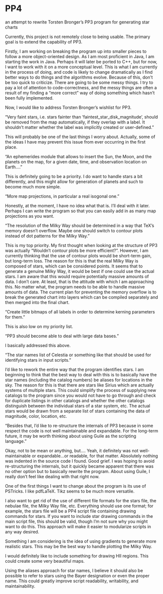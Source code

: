 # PP4
an attempt to rewrite Torsten Bronger’s PP3 program for generating star charts

Currently, this project is not remotely close to being usable.
The primary goal is to extend the capability of PP3.

Firstly, I am working on breaking the program up into smaller pieces to follow a more
object-oriented design.  As I am most proficient in Java, I am starting the work in
Java.  Perhaps it will later be ported to C++, but for now, I want to work with it on
a more conceptual level.  This is what I am currently in the process of doing, and code
is likely to change dramatically as I find better ways to do things and the algorithms
evolve.  Because of this, don’t be too quick to criticize.  There are going to be some
messy things.  I try to pay a lot of attention to code-correctness, and the messy things
are often a result of my finding a “more correct” way of doing something which hasn’t
been fully implemented.

Now, I would like to address Torsten Bronger’s wishlist for PP3.

“Very faint stars, i.e. stars fainter than ’faintest_star_disk_magnitude’, should be
removed from the map automatically, if they overlap with a label.  It shouldn’t matter
whether the label was implicitly created or user-defined.”

This will probably be one of the last things I worry about.  Actually, some of the
ideas I have may prevent this issue from ever occurring in the first place.

“An ephemerides module that allows to insert the Sun, the Moon, and the planets on the
map, for a given date, time, and observation location on Earth....”

This is definitely going to be a priority.  I do want to handle stars a bit differently,
and this might allow for generation of planets and such to become much more simple.

“More map projections, in particular a real isogonal one.”

Honestly, at the moment, I have no idea what that is.  I’ll deal with it later.  Perhaps
I can write the program so that you can easily add in as many map projections as you want.

“The resolution of the Milky Way should be determined in a way that TeX’s memory doesn’t
overflow.  Maybe one should switch to contour plots instead of dot patterns for the
Milky Way.”

This is my top priority.  My first thought when looking at the structure of PP3 was actually
“Wouldn’t contour plots be more efficient?”.  However, I am currently thinking that the
use of contour plots would be short-term gain, but long-term loss.  The reason for this is
that the real Milky Way is composed of stars, which can be considered points.  It seems
that to generate a genuine Milky Way, it would be best if one could use the actual stars.
I am aware that this would require potentially massive amounts of data.  I don’t care.
At least, that is the attitude with which I am approaching this.  No matter what, the
program needs to be able to handle massive amounts of data.  The current plan for preventing
the memory overflow is to break the generated chart into layers which can be compiled
separately and then merged into the final chart.

“Create little bitmaps of all labels in order to determine kerning parameters for them.”

This is also low on my priority list.

“PP3 should become able to deal with large data bases.”

I basically addressed this above.

“The star names list of Celestia or something like that should be used for identifying stars
in input scripts.”

I’d like to rework the entire way that the program identifies stars.  I am beginning to
think that the best way to deal with this is to basically have the star names (including
the catalog numbers) be aliases for locations in the sky.  The reason for this is that there
are stars like Sirius which are actually systems of multiple stars.  This could simplify the
process of supplying new catalogs to the program since you would not have to go through and
check for duplicate listings in other catalogs and whether the other catalogs distinguish
between the individual stars of a star system, etc.  The actual stars would be drawn from a
separate list of stars containing the data of magnitude, color, location, etc.

“Besides that, I’d like to re-structure the internals of PP3 because in some respect the code
is not well maintainable and expandable.  For the long-term future, it may be worth thinking
about using Guile as the scripting language.”

Okay, not to be mean or anything, but....
Yeah, it definitely was not well-maintainable or expandable...or readable, for that matter.
Absolutely nothing was indented in the source code I found.  Good grief.
I was hoping to avoid re-structuring the internals, but it quickly became apparent that
there was no other option but to basically rewrite the program.
About using Guile, I really don’t feel like dealing with that right now.

One of the first things I want to change about the program is its use of PSTricks.  I like
pdfLaTeX.  Tikz seems to be much more versatile.

I also want to get rid of the use of different file formats for the stars file, the nebulae
file, the Milky Way file, etc.  Everything should use one format; for example, the stars file
will be a PP4 script file containing drawing commands for stars.  If you want to include star
drawing commands in the main script file, this should be valid, though I’m not sure why you
might want to do this.  This approach will make it easier to modularize scripts in any way
desired.

Something I am considering is the idea of using gradients to generate more realistic stars.
This may be the best way to handle plotting the Milky Way.

I would definitely like to include something for drawing HII regions.  This could create some
very beautiful maps.

Using the aliases approach for star names, I believe it should also be possible to refer to
stars using the Bayer designation or even the proper name.  This could greatly improve script
readability, writability, and maintainability.
